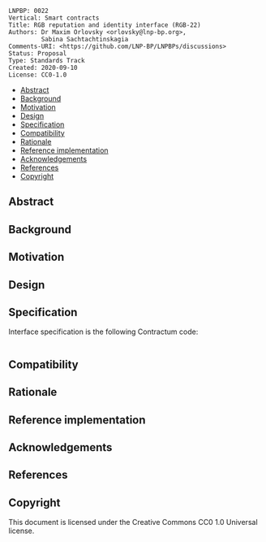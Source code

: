 ```
LNPBP: 0022
Vertical: Smart contracts
Title: RGB reputation and identity interface (RGB-22)
Authors: Dr Maxim Orlovsky <orlovsky@lnp-bp.org>,
         Sabina Sachtachtinskagia
Comments-URI: <https://github.com/LNP-BP/LNPBPs/discussions>
Status: Proposal
Type: Standards Track
Created: 2020-09-10
License: CC0-1.0
```

- [Abstract](#abstract)
- [Background](#background)
- [Motivation](#motivation)
- [Design](#design)
- [Specification](#specification)
- [Compatibility](#compatibility)
- [Rationale](#rationale)
- [Reference implementation](#reference-implementation)
- [Acknowledgements](#acknowledgements)
- [References](#references)
- [Copyright](#copyright)


## Abstract


## Background


## Motivation


## Design


## Specification

Interface specification is the following Contractum code:

```haskell
```

## Compatibility


## Rationale


## Reference implementation


## Acknowledgements


## References


## Copyright

This document is licensed under the Creative Commons CC0 1.0 Universal license.
